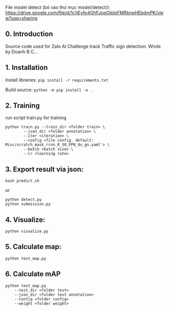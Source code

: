 File model detect (bỏ vào thư mục model/detect/): https://drive.google.com/file/d/1c1jEyfo4OhFJopOleIpFMRbnpHEbdmPK/view?usp=sharing

## 0. Introduction

Source code used for Zalo AI Challenge track Traffic sign detection.
Wrote by Doanh B C...

## 1. Installation

Install libraries:
`
pip install -r requirements.txt
`

Build source:
`
python -m pip install -e .
`

## 2. Training

run script train.py for training

```
python train.py --train_dir <folder train> \
		--json_dir <folder annotation> \
		--iter <iteration> \
		--config <file config. default: Misc/scratch_mask_rcnn_R_50_FPN_9x_gn.yaml'> \
		--batch <batch size> \
		--lr <learning rate>
```

## 3. Export result via json:

```
bash predict.sh
```

or

```
python detect.py
python submission.py
```

## 4. Visualize:

```
python visualize.py
```

## 5. Calculate map:

```
python test_map.py
```

## 6. Calculate mAP

```
python test_map.py
    --test_dir <folder test>
    --json_dir <folder test annotation>
    --config <folder config>
    --weight <folder weight>
```
